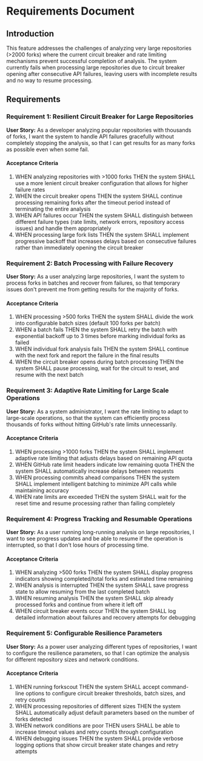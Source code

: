 # Requirements Document

## Introduction

This feature addresses the challenges of analyzing very large repositories (>2000 forks) where the current circuit breaker and rate limiting mechanisms prevent successful completion of analysis. The system currently fails when processing large repositories due to circuit breaker opening after consecutive API failures, leaving users with incomplete results and no way to resume processing.

## Requirements

### Requirement 1: Resilient Circuit Breaker for Large Repositories

**User Story:** As a developer analyzing popular repositories with thousands of forks, I want the system to handle API failures gracefully without completely stopping the analysis, so that I can get results for as many forks as possible even when some fail.

#### Acceptance Criteria

1. WHEN analyzing repositories with >1000 forks THEN the system SHALL use a more lenient circuit breaker configuration that allows for higher failure rates
2. WHEN the circuit breaker opens THEN the system SHALL continue processing remaining forks after the timeout period instead of terminating the entire analysis
3. WHEN API failures occur THEN the system SHALL distinguish between different failure types (rate limits, network errors, repository access issues) and handle them appropriately
4. WHEN processing large fork lists THEN the system SHALL implement progressive backoff that increases delays based on consecutive failures rather than immediately opening the circuit breaker

### Requirement 2: Batch Processing with Failure Recovery

**User Story:** As a user analyzing large repositories, I want the system to process forks in batches and recover from failures, so that temporary issues don't prevent me from getting results for the majority of forks.

#### Acceptance Criteria

1. WHEN processing >500 forks THEN the system SHALL divide the work into configurable batch sizes (default 100 forks per batch)
2. WHEN a batch fails THEN the system SHALL retry the batch with exponential backoff up to 3 times before marking individual forks as failed
3. WHEN individual fork analysis fails THEN the system SHALL continue with the next fork and report the failure in the final results
4. WHEN the circuit breaker opens during batch processing THEN the system SHALL pause processing, wait for the circuit to reset, and resume with the next batch

### Requirement 3: Adaptive Rate Limiting for Large Scale Operations

**User Story:** As a system administrator, I want the rate limiting to adapt to large-scale operations, so that the system can efficiently process thousands of forks without hitting GitHub's rate limits unnecessarily.

#### Acceptance Criteria

1. WHEN processing >1000 forks THEN the system SHALL implement adaptive rate limiting that adjusts delays based on remaining API quota
2. WHEN GitHub rate limit headers indicate low remaining quota THEN the system SHALL automatically increase delays between requests
3. WHEN processing commits ahead comparisons THEN the system SHALL implement intelligent batching to minimize API calls while maintaining accuracy
4. WHEN rate limits are exceeded THEN the system SHALL wait for the reset time and resume processing rather than failing completely

### Requirement 4: Progress Tracking and Resumable Operations

**User Story:** As a user running long-running analysis on large repositories, I want to see progress updates and be able to resume if the operation is interrupted, so that I don't lose hours of processing time.

#### Acceptance Criteria

1. WHEN analyzing >500 forks THEN the system SHALL display progress indicators showing completed/total forks and estimated time remaining
2. WHEN analysis is interrupted THEN the system SHALL save progress state to allow resuming from the last completed batch
3. WHEN resuming analysis THEN the system SHALL skip already processed forks and continue from where it left off
4. WHEN circuit breaker events occur THEN the system SHALL log detailed information about failures and recovery attempts for debugging

### Requirement 5: Configurable Resilience Parameters

**User Story:** As a power user analyzing different types of repositories, I want to configure the resilience parameters, so that I can optimize the analysis for different repository sizes and network conditions.

#### Acceptance Criteria

1. WHEN running forkscout THEN the system SHALL accept command-line options to configure circuit breaker thresholds, batch sizes, and retry counts
2. WHEN processing repositories of different sizes THEN the system SHALL automatically adjust default parameters based on the number of forks detected
3. WHEN network conditions are poor THEN users SHALL be able to increase timeout values and retry counts through configuration
4. WHEN debugging issues THEN the system SHALL provide verbose logging options that show circuit breaker state changes and retry attempts